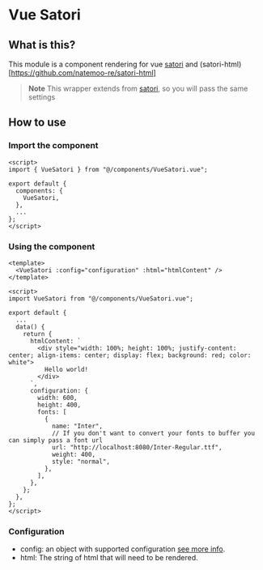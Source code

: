 # Vue Satori

## What is this?

This module is a component rendering for vue [satori](https://github.com/vercel/satori) and (satori-html)[https://github.com/natemoo-re/satori-html]

> **Note**
> This wrapper extends from [satori](https://github.com/vercel/satori), so you will pass the same settings

## How to use

### Import the component

```vue
<script>
import { VueSatori } from "@/components/VueSatori.vue";

export default {
  components: {
    VueSatori,
  },
  ...
};
</script>
```

### Using the component

```vue
<template>
  <VueSatori :config="configuration" :html="htmlContent" />
</template>

<script>
import VueSatori from "@/components/VueSatori.vue";

export default {
  ...
  data() {
    return {
      htmlContent: `
        <div style="width: 100%; height: 100%; justify-content: center; align-items: center; display: flex; background: red; color: white">
          Hello world!
        </div>
      `,
      configuration: {
        width: 600,
        height: 400,
        fonts: [
          {
            name: "Inter",
            // If you don't want to convert your fonts to buffer you can simply pass a font url
            url: "http://localhost:8080/Inter-Regular.ttf",
            weight: 400,
            style: "normal",
          },
        ],
      },
    };
  },
};
</script>
```

### Configuration

* config: an object with supported configuration [see more info](https://github.com/vercel/satori#documentation).
* html: The string of html that will need to be rendered.